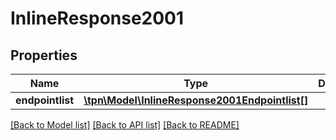 # InlineResponse2001

## Properties
Name | Type | Description | Notes
------------ | ------------- | ------------- | -------------
**endpointlist** | [**\tpn\Model\InlineResponse2001Endpointlist[]**](InlineResponse2001Endpointlist.md) |  | [optional] 

[[Back to Model list]](../README.md#documentation-for-models) [[Back to API list]](../README.md#documentation-for-api-endpoints) [[Back to README]](../README.md)


